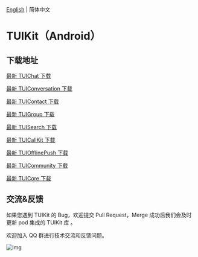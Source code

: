 [English](./README.md) | 简体中文

# TUIKit（Android）

## 下载地址

[最新 TUIChat 下载](https://im.sdk.cloud.tencent.cn/download/tuikit/6.9.3557/android/TUIChat.zip)

[最新 TUIConversation 下载](https://im.sdk.cloud.tencent.cn/download/tuikit/6.9.3557/android/TUIConversation.zip)

[最新 TUIContact 下载](https://im.sdk.cloud.tencent.cn/download/tuikit/6.9.3557/android/TUIContact.zip)

[最新 TUIGroup 下载](https://im.sdk.cloud.tencent.cn/download/tuikit/6.9.3557/android/TUIGroup.zip)

[最新 TUISearch 下载](https://im.sdk.cloud.tencent.cn/download/tuikit/6.9.3557/android/TUISearch.zip)

[最新 TUICallKit 下载](https://im.sdk.cloud.tencent.cn/download/tuikit/6.9.3557/android/TUICallKit.zip)

[最新 TUIOfflinePush 下载](https://im.sdk.cloud.tencent.cn/download/tuikit/6.9.3557/android/TUIOfflinePush.zip)

[最新 TUICommunity 下载](https://im.sdk.cloud.tencent.cn/download/tuikit/6.9.3557/android/TUICommunity.zip)

[最新 TUICore 下载](https://im.sdk.cloud.tencent.cn/download/tuikit/6.9.3557/android/TUICore.zip)

## 交流&反馈

如果您遇到 TUIKit 的 Bug，欢迎提交  Pull Request，Merge 成功后我们会及时更新 pod 集成的 TUIKit 库 。

欢迎加入 QQ 群进行技术交流和反馈问题。

![img]( https://im.sdk.qcloud.com/tools/resource/officialwebsite/pictures/doc_tuikit_qq_group.jpg)